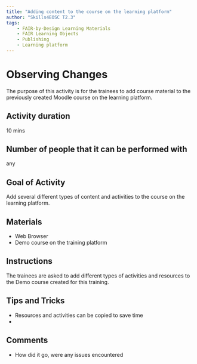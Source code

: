 ```yaml
---
title: "Adding content to the course on the learning platform"
author: "Skills4EOSC T2.3"
tags: 
    - FAIR-by-Design Learning Materials
    - FAIR Learning Objects
    - Publishing
    - Learning platform
---
```


# Observing Changes

The purpose of this activity is for the trainees to add course material to the previously created Moodle course on the learning platform.

## Activity duration

10 mins

## Number of people that it can be performed with

any

## Goal of Activity

Add several different types of content and activities to the course on the learning platform.

## Materials

- Web Browser
- Demo course on the training platform

## Instructions

The trainees are asked to add different types of activities and resources to the Demo course created for this training. 

## Tips and Tricks

- Resources and activities can be copied to save time
- 

## Comments

- How did it go, were any issues encountered
